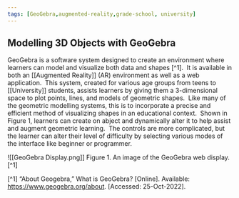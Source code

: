 ```yaml
---
tags: [GeoGebra,augmented-reality,grade-school, university]
---
```


## Modelling 3D Objects with GeoGebra

GeoGebra is a software system designed to create an environment where learners can model and visualize both data and shapes [^1].  It is available in both an [[Augmented Reality]] (AR) environment as well as a web application.  This system, created for various age groups from teens to [[University]] students, assists learners by giving them a 3-dimensional space to plot points, lines, and models of geometric shapes.  Like many of the geometric modelling systems, this is to incorporate a precise and efficient method of visualizing shapes in an educational context.  Shown in Figure 1, learners can create on abject and dynamically alter it to help assist and augment geometric learning.  The controls are more complicated, but the learner can alter their level of difficulty by selecting various modes of the interface like beginner or programmer. 

![[GeoGebra Display.png]]
Figure 1. An image of the GeoGebra web display. [^1]

[^1] “About Geogebra,” What is GeoGebra? [Online]. Available: https://www.geogebra.org/about. [Accessed: 25-Oct-2022].